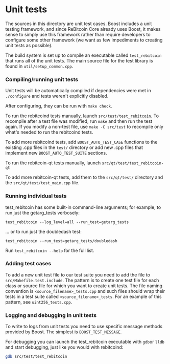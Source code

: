 # Unit tests

The sources in this directory are unit test cases. Boost includes a
unit testing framework, and since ReBitcoin Core already uses Boost, it makes
sense to simply use this framework rather than require developers to
configure some other framework (we want as few impediments to creating
unit tests as possible).

The build system is set up to compile an executable called `test_rebitcoin`
that runs all of the unit tests. The main source file for the test library is found in
`util/setup_common.cpp`.

### Compiling/running unit tests

Unit tests will be automatically compiled if dependencies were met in `./configure`
and tests weren't explicitly disabled.

After configuring, they can be run with `make check`.

To run the rebitcoind tests manually, launch `src/test/test_rebitcoin`. To recompile
after a test file was modified, run `make` and then run the test again. If you
modify a non-test file, use `make -C src/test` to recompile only what's needed
to run the rebitcoind tests.

To add more rebitcoind tests, add `BOOST_AUTO_TEST_CASE` functions to the existing
.cpp files in the `test/` directory or add new .cpp files that
implement new `BOOST_AUTO_TEST_SUITE` sections.

To run the rebitcoin-qt tests manually, launch `src/qt/test/test_rebitcoin-qt`

To add more rebitcoin-qt tests, add them to the `src/qt/test/` directory and
the `src/qt/test/test_main.cpp` file.

### Running individual tests

test_rebitcoin has some built-in command-line arguments; for
example, to run just the getarg_tests verbosely:

    test_rebitcoin --log_level=all --run_test=getarg_tests

... or to run just the doubledash test:

    test_rebitcoin --run_test=getarg_tests/doubledash

Run `test_rebitcoin --help` for the full list.

### Adding test cases

To add a new unit test file to our test suite you need
to add the file to `src/Makefile.test.include`. The pattern is to create
one test file for each class or source file for which you want to create
unit tests. The file naming convention is `<source_filename>_tests.cpp`
and such files should wrap their tests in a test suite
called `<source_filename>_tests`. For an example of this pattern,
see `uint256_tests.cpp`.

### Logging and debugging in unit tests

To write to logs from unit tests you need to use specific message methods
provided by Boost. The simplest is `BOOST_TEST_MESSAGE`.

For debugging you can launch the test_rebitcoin executable with `gdb`or `lldb` and
start debugging, just like you would with rebitcoind:

```bash
gdb src/test/test_rebitcoin
```
